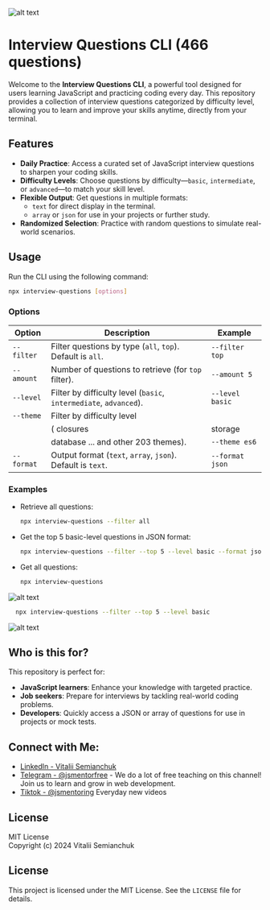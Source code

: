 ![alt text](https://github.com/fix2015/interview-questions/blob/main/image.png)

# Interview Questions CLI (466 questions)

Welcome to the **Interview Questions CLI**, a powerful tool designed for users learning JavaScript and practicing coding every day. This repository provides a collection of interview questions categorized by difficulty level, allowing you to learn and improve your skills anytime, directly from your terminal.

## Features

- **Daily Practice**: Access a curated set of JavaScript interview questions to sharpen your coding skills.
- **Difficulty Levels**: Choose questions by difficulty—`basic`, `intermediate`, or `advanced`—to match your skill level.
- **Flexible Output**: Get questions in multiple formats: 
  - `text` for direct display in the terminal.
  - `array` or `json` for use in your projects or further study.
- **Randomized Selection**: Practice with random questions to simulate real-world scenarios.

## Usage

Run the CLI using the following command:

```bash
npx interview-questions [options]
```

### Options

| Option          | Description                                                       | Example                                |
|-----------------|---------------------------------------------------------------    |----------------------------------------|
| `--filter`      | Filter questions by type (`all`, `top`). Default is `all`.        | `--filter top`                         |
| `--amount`      | Number of questions to retrieve (for `top` filter).               | `--amount 5`                           |
| `--level`       | Filter by difficulty level (`basic`, `intermediate`, `advanced`). | `--level basic`                        |
| `--theme`       | Filter by difficulty level                                        |                                        |
|                 |    ( closures | storage | es6 | classes                           |                                        |
|                 |    database ... and other 203 themes).                            | `--theme es6`                          |
| `--format`      | Output format (`text`, `array`, `json`). Default is `text`.       | `--format json`                        |

### Examples

- Retrieve all questions:
  ```bash
  npx interview-questions --filter all
  ```

- Get the top 5 basic-level questions in JSON format:
  ```bash
  npx interview-questions --filter --top 5 --level basic --format json
  ```

- Get all questions:
  ```bash
  npx interview-questions
  ```

![alt text](https://github.com/fix2015/interview-questions/blob/main/image-1.png)

```bash
  npx interview-questions --filter --top 5 --level basic
  ```
![alt text](https://github.com/fix2015/interview-questions/blob/main/image-2.png)

## Who is this for?

This repository is perfect for:

- **JavaScript learners**: Enhance your knowledge with targeted practice.
- **Job seekers**: Prepare for interviews by tackling real-world coding problems.
- **Developers**: Quickly access a JSON or array of questions for use in projects or mock tests.

## Connect with Me:
- [LinkedIn - Vitalii Semianchuk](https://www.linkedin.com/in/vitalii-semianchuk-9812a786/)
- [Telegram - @jsmentorfree](https://t.me/jsmentorfree) - We do a lot of free teaching on this channel! Join us to learn and grow in web development.
- [Tiktok - @jsmentoring](https://www.tiktok.com/@jsmentoring) Everyday new videos

## License

MIT License  
Copyright (c) 2024 Vitalii Semianchuk  

## License

This project is licensed under the MIT License. See the `LICENSE` file for details.
